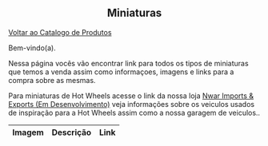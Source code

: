 <center><h2>Miniaturas</h2></center>

[Voltar ao Catalogo de Produtos](../index.md)

Bem-vindo(a).

Nessa página vocês vão encontrar link para todos os tipos de miniaturas que temos a venda assim como informaçoes, imagens e links para a compra sobre as mesmas.

Para miniaturas de Hot Wheels acesse o link da nossa loja [Nwar Imports & Exports (Em Desenvolvimento)](../../nwarImportsExports/index.md) veja informações sobre os veiculos usados de inspiração para a Hot Wheels assim como a nossa garagem de veiculos..

|Imagem|Descrição|Link|
|--|--|--|